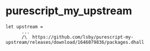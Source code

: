 # purescript_my_upstream

```
let upstream =
      ...
      /\  https://github.com/lsby/purescript-my-upstream/releases/download/1646079836/packages.dhall
